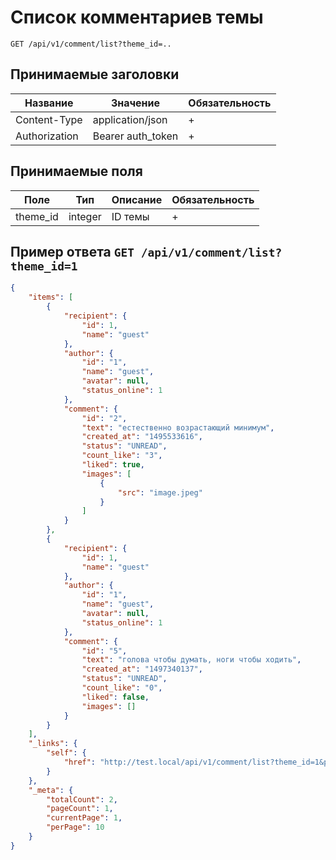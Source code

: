 Список комментариев темы
==============================

`GET /api/v1/comment/list?theme_id=..`

## Принимаемые заголовки

| Название           | Значение             | Обязательность |
|--------------------|----------------------|----------------|
| Content-Type       | application/json     | +              |
| Authorization      | Bearer auth_token    | +              |

## Принимаемые поля

| Поле               | Тип                  | Описание       | Обязательность |
|--------------------|----------------------|----------------|----------------|
| theme_id           | integer              | ID темы        | +              |

Пример ответа `GET /api/v1/comment/list?theme_id=1`
--------------------------------------------------
   
```json
{
    "items": [
        {
            "recipient": {
                "id": 1,
                "name": "guest"
            },
            "author": {
                "id": "1",
                "name": "guest",
                "avatar": null,
                "status_online": 1
            },
            "comment": {
                "id": "2",
                "text": "естественно возрастающий минимум",
                "created_at": "1495533616",
                "status": "UNREAD",
                "count_like": "3",
                "liked": true,
                "images": [
                    {
                        "src": "image.jpeg"
                    }
                ]
            }
        },
        {
            "recipient": {
                "id": 1,
                "name": "guest"
            },
            "author": {
                "id": "1",
                "name": "guest",
                "avatar": null,
                "status_online": 1
            },
            "comment": {
                "id": "5",
                "text": "голова чтобы думать, ноги чтобы ходить",
                "created_at": "1497340137",
                "status": "UNREAD",
                "count_like": "0",
                "liked": false,
                "images": []
            }
        }
    ],
    "_links": {
        "self": {
            "href": "http://test.local/api/v1/comment/list?theme_id=1&page=1&per-page=10"
        }
    },
    "_meta": {
        "totalCount": 2,
        "pageCount": 1,
        "currentPage": 1,
        "perPage": 10
    }
}
```